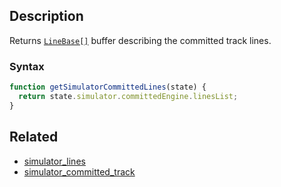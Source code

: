 ## Description

Returns [`LineBase[]`](../External/line.js) buffer describing the committed track lines.

### Syntax

```js
function getSimulatorCommittedLines(state) {
  return state.simulator.committedEngine.linesList;
}
```

## Related

- [simulator_lines](./simulator_lines.md)
- [simulator_committed_track](./simulator_committed_track.md)
